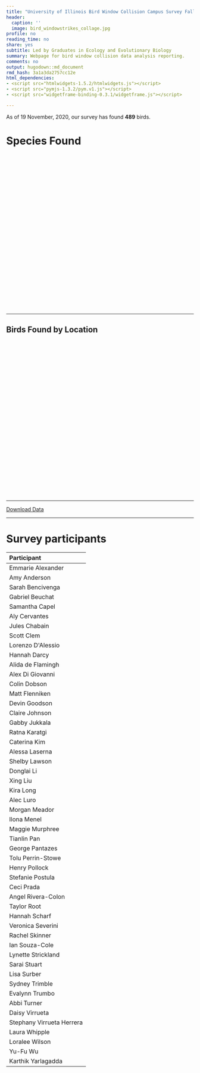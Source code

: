 ```yaml
---
title: "University of Illinois Bird Window Collision Campus Survey Fall 2019-2020"
header:
  caption: ''
  image: bird_windowstrikes_collage.jpg
profile: no
reading_time: no
share: yes
subtitle: Led by Graduates in Ecology and Evolutionary Biology
summary: Webpage for bird window collision data analysis reporting.
comments: no
output: hugodown::md_document
rmd_hash: 3a1a3da2757cc12e
html_dependencies:
- <script src="htmlwidgets-1.5.2/htmlwidgets.js"></script>
- <script src="pymjs-1.3.2/pym.v1.js"></script>
- <script src="widgetframe-binding-0.3.1/widgetframe.js"></script>

---
```


<div class="highlight">

</div>

As of 19 November, 2020, our survey has found **489** birds.

Species Found
=============

<div class="highlight">

<!--html_preserve-->

<div id="htmlwidget-0ac601bb491094bd1d3d" class="widgetframe html-widget" style="width:100%;height:415.296px;">

</div>

<script type="application/json" data-for="htmlwidget-0ac601bb491094bd1d3d">{"x":{"url":"figs//widgets/widget_birds_by_species.html","options":{"xdomain":"*","allowfullscreen":false,"lazyload":false}},"evals":[],"jsHooks":[]}</script>
<!--/html_preserve-->

</div>

------------------------------------------------------------------------

Birds Found by Location
-----------------------

<div class="highlight">

<!--html_preserve-->

<div id="htmlwidget-ada916dd5758786cd893" class="widgetframe html-widget" style="width:100%;height:415.296px;">

</div>

<script type="application/json" data-for="htmlwidget-ada916dd5758786cd893">{"x":{"url":"figs//widgets/widget_leaflet_interactive_map.html","options":{"xdomain":"*","allowfullscreen":false,"lazyload":false}},"evals":[],"jsHooks":[]}</script>
<!--/html_preserve-->

</div>

------------------------------------------------------------------------

[Download Data](Data/UIUC_bird_survey_data_all_years.csv)

------------------------------------------------------------------------

Survey participants
===================

<div class='highlight'>
<table>
<thead>
<tr>
<th style="text-align:left;">
Participant
</th>
</tr>
</thead>
<tbody>
<tr>
<td style="text-align:left;">
Emmarie Alexander
</td>
</tr>
<tr>
<td style="text-align:left;">
Amy Anderson
</td>
</tr>
<tr>
<td style="text-align:left;">
Sarah Bencivenga
</td>
</tr>
<tr>
<td style="text-align:left;">
Gabriel Beuchat
</td>
</tr>
<tr>
<td style="text-align:left;">
Samantha Capel
</td>
</tr>
<tr>
<td style="text-align:left;">
Aly Cervantes
</td>
</tr>
<tr>
<td style="text-align:left;">
Jules Chabain
</td>
</tr>
<tr>
<td style="text-align:left;">
Scott Clem
</td>
</tr>
<tr>
<td style="text-align:left;">
Lorenzo D'Alessio
</td>
</tr>
<tr>
<td style="text-align:left;">
Hannah Darcy
</td>
</tr>
<tr>
<td style="text-align:left;">
Alida de Flamingh
</td>
</tr>
<tr>
<td style="text-align:left;">
Alex Di Giovanni
</td>
</tr>
<tr>
<td style="text-align:left;">
Colin Dobson
</td>
</tr>
<tr>
<td style="text-align:left;">
Matt Flenniken
</td>
</tr>
<tr>
<td style="text-align:left;">
Devin Goodson
</td>
</tr>
<tr>
<td style="text-align:left;">
Claire Johnson
</td>
</tr>
<tr>
<td style="text-align:left;">
Gabby Jukkala
</td>
</tr>
<tr>
<td style="text-align:left;">
Ratna Karatgi
</td>
</tr>
<tr>
<td style="text-align:left;">
Caterina Kim
</td>
</tr>
<tr>
<td style="text-align:left;">
Alessa Laserna
</td>
</tr>
<tr>
<td style="text-align:left;">
Shelby Lawson
</td>
</tr>
<tr>
<td style="text-align:left;">
Donglai Li
</td>
</tr>
<tr>
<td style="text-align:left;">
Xing Liu
</td>
</tr>
<tr>
<td style="text-align:left;">
Kira Long
</td>
</tr>
<tr>
<td style="text-align:left;">
Alec Luro
</td>
</tr>
<tr>
<td style="text-align:left;">
Morgan Meador
</td>
</tr>
<tr>
<td style="text-align:left;">
Ilona Menel
</td>
</tr>
<tr>
<td style="text-align:left;">
Maggie Murphree
</td>
</tr>
<tr>
<td style="text-align:left;">
Tianlin Pan
</td>
</tr>
<tr>
<td style="text-align:left;">
George Pantazes
</td>
</tr>
<tr>
<td style="text-align:left;">
Tolu Perrin-Stowe
</td>
</tr>
<tr>
<td style="text-align:left;">
Henry Pollock
</td>
</tr>
<tr>
<td style="text-align:left;">
Stefanie Postula
</td>
</tr>
<tr>
<td style="text-align:left;">
Ceci Prada
</td>
</tr>
<tr>
<td style="text-align:left;">
Angel Rivera-Colon
</td>
</tr>
<tr>
<td style="text-align:left;">
Taylor Root
</td>
</tr>
<tr>
<td style="text-align:left;">
Hannah Scharf
</td>
</tr>
<tr>
<td style="text-align:left;">
Veronica Severini
</td>
</tr>
<tr>
<td style="text-align:left;">
Rachel Skinner
</td>
</tr>
<tr>
<td style="text-align:left;">
Ian Souza-Cole
</td>
</tr>
<tr>
<td style="text-align:left;">
Lynette Strickland
</td>
</tr>
<tr>
<td style="text-align:left;">
Sarai Stuart
</td>
</tr>
<tr>
<td style="text-align:left;">
Lisa Surber
</td>
</tr>
<tr>
<td style="text-align:left;">
Sydney Trimble
</td>
</tr>
<tr>
<td style="text-align:left;">
Evalynn Trumbo
</td>
</tr>
<tr>
<td style="text-align:left;">
Abbi Turner
</td>
</tr>
<tr>
<td style="text-align:left;">
Daisy Virrueta
</td>
</tr>
<tr>
<td style="text-align:left;">
Stephany Virrueta Herrera
</td>
</tr>
<tr>
<td style="text-align:left;">
Laura Whipple
</td>
</tr>
<tr>
<td style="text-align:left;">
Loralee Wilson
</td>
</tr>
<tr>
<td style="text-align:left;">
Yu-Fu Wu
</td>
</tr>
<tr>
<td style="text-align:left;">
Karthik Yarlagadda
</td>
</tr>
</tbody>
</table>
</div>

